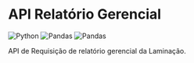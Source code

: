 # API Relatório Gerencial
 ![Python](https://img.shields.io/badge/Python-3776AB?style=for-the-badge&logo=python&logoColor=white) ![Pandas](https://img.shields.io/badge/Pandas-2C2D72?style=for-the-badge&logo=pandas&logoColor=white) ![Pandas](https://img.shields.io/badge/json-5E5C5C?style=for-the-badge&logo=json&logoColor=whitee)

API de Requisição de relatório gerencial da Laminação.
